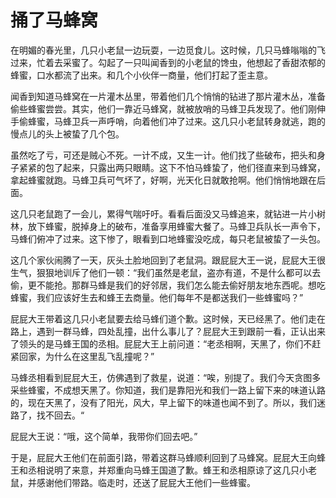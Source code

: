 # 捅了马蜂窝
在明媚的春光里，几只小老鼠一边玩耍，一边觅食儿。这时候，几只马蜂嗡嗡的飞过来，忙着去采蜜了。勾起了一只叫闻香到的小老鼠的馋虫，他想起了香甜浓郁的蜂蜜，口水都流了出来。和几个小伙伴一商量，他们打起了歪主意。

闻香到知道马蜂窝在一片灌木丛里，带着他们几个悄悄的钻进了那片灌木丛，准备偷些蜂蜜尝尝。其实，他们一靠近马蜂窝，就被放哨的马蜂卫兵发现了。他们刚伸手偷蜂蜜，马蜂卫兵一声呼哨，向着他们冲了过来。这几只小老鼠转身就逃，跑的慢点儿的头上被蛰了几个包。

虽然吃了亏，可还是贼心不死。一计不成，又生一计。他们找了些破布，把头和身子紧紧的包了起来，只露出两只眼睛。这下不怕马蜂蛰了，他们径直来到马蜂窝，拿起蜂蜜就跑。马蜂卫兵可气坏了，好啊，光天化日就敢抢啊。他们悄悄地跟在后面。

这几只老鼠跑了一会儿，累得气喘吁吁。看看后面没又马蜂追来，就钻进一片小树林，放下蜂蜜，脱掉身上的破布，准备享用蜂蜜大餐了。马蜂卫兵队长一声令下，马蜂们俯冲了过来。这下惨了，眼看到口地蜂蜜没吃成，每只老鼠被蛰了一头包。

这几个家伙闹腾了一天，灰头土脸地回到了老鼠洞。跟屁屁大王一说，屁屁大王很生气，狠狠地训斥了他们一顿：“我们虽然是老鼠，盗亦有道，不是什么都可以去偷，更不能抢。那群马蜂是我们的好邻居，我们怎么能去偷好朋友地东西呢。想吃蜂蜜，我们应该好生去和蜂王去商量。他们每年不是都送我们一些蜂蜜吗？”

屁屁大王带着这几只小老鼠要去给马蜂们道个歉。这时候，天已经黑了。他们走在路上，遇到一群马蜂，四处乱撞，出什么事儿了？屁屁大王到跟前一看，正认出来了领头的是马蜂王国的丞相。屁屁大王上前问道：“老丞相啊，天黑了，你们不赶紧回家，为什么在这里乱飞乱撞呢？”

马蜂丞相看到屁屁大王，仿佛遇到了救星，说道：“唉，别提了。我们今天贪图多采些蜂蜜，不成想天黑了。你知道，我们是靠阳光和我们一路上留下来的味道认路的，现在天黑了，没有了阳光，风大，早上留下的味道也闻不到了。所以，我们迷路了，找不回去。“

屁屁大王说：“哦，这个简单，我带你们回去吧。”

于是，屁屁大王他们在前面引路，带着这群马蜂顺利回到了马蜂窝。屁屁大王向蜂王和丞相说明了来意，并郑重向马蜂王国道了歉。蜂王和丞相原谅了这几只小老鼠，并感谢他们带路。临走时，还送了屁屁大王他们一些蜂蜜。
